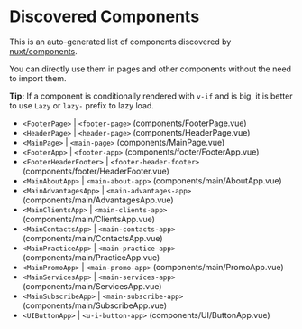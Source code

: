 # Discovered Components

This is an auto-generated list of components discovered by [nuxt/components](https://github.com/nuxt/components).

You can directly use them in pages and other components without the need to import them.

**Tip:** If a component is conditionally rendered with `v-if` and is big, it is better to use `Lazy` or `lazy-` prefix to lazy load.

- `<FooterPage>` | `<footer-page>` (components/FooterPage.vue)
- `<HeaderPage>` | `<header-page>` (components/HeaderPage.vue)
- `<MainPage>` | `<main-page>` (components/MainPage.vue)
- `<FooterApp>` | `<footer-app>` (components/footer/FooterApp.vue)
- `<FooterHeaderFooter>` | `<footer-header-footer>` (components/footer/HeaderFooter.vue)
- `<MainAboutApp>` | `<main-about-app>` (components/main/AboutApp.vue)
- `<MainAdvantagesApp>` | `<main-advantages-app>` (components/main/AdvantagesApp.vue)
- `<MainClientsApp>` | `<main-clients-app>` (components/main/ClientsApp.vue)
- `<MainContactsApp>` | `<main-contacts-app>` (components/main/ContactsApp.vue)
- `<MainPracticeApp>` | `<main-practice-app>` (components/main/PracticeApp.vue)
- `<MainPromoApp>` | `<main-promo-app>` (components/main/PromoApp.vue)
- `<MainServicesApp>` | `<main-services-app>` (components/main/ServicesApp.vue)
- `<MainSubscribeApp>` | `<main-subscribe-app>` (components/main/SubscribeApp.vue)
- `<UIButtonApp>` | `<u-i-button-app>` (components/UI/ButtonApp.vue)
